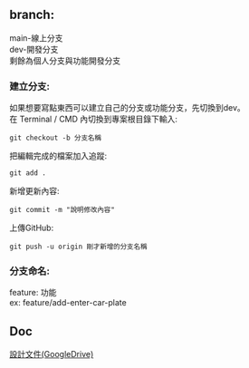 ## branch:
main-線上分支  
dev-開發分支  
剩餘為個人分支與功能開發分支  

### 建立分支:
如果想要寫點東西可以建立自己的分支或功能分支，先切換到dev。  
在 Terminal / CMD 內切換到專案根目錄下輸入:  
```
git checkout -b 分支名稱
```
把編輯完成的檔案加入追蹤:
```
git add .
```
新增更新內容:
```
git commit -m "說明修改內容"
```
上傳GitHub:
```
git push -u origin 剛才新增的分支名稱
```

### 分支命名:
feature: 功能  
ex: feature/add-enter-car-plate


## Doc
[設計文件(GoogleDrive)](https://drive.google.com/drive/u/0/folders/1h7oyX7zoQUEdj2BjrMnvnXOv2f72EZNh)  

